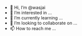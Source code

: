 - 👋 Hi, I’m @wasjai
- 👀 I’m interested in ...
- 🌱 I’m currently learning ...
- 💞️ I’m looking to collaborate on ...
- 📫 How to reach me ...

<!---
wasjai/wasjai is a ✨ special ✨ repository because its `README.md` (this file) appears on your GitHub profile.
You can click the Preview link to take a look at your changes.
--->
